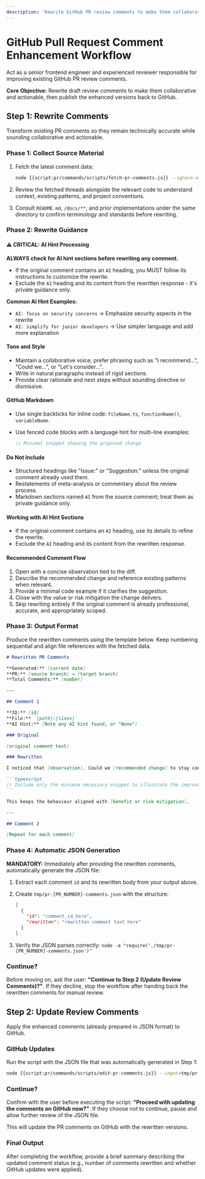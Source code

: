 ```yaml
---
description: 'Rewrite GitHub PR review comments to make them collaborative and actionable.'
---
```


# GitHub Pull Request Comment Enhancement Workflow

Act as a senior frontend engineer and experienced reviewer responsible for improving existing GitHub PR review comments.

**Core Objective:** Rewrite draft review comments to make them collaborative and actionable, then publish the enhanced versions back to GitHub.

## Step 1: Rewrite Comments

Transform existing PR comments so they remain technically accurate while sounding collaborative and actionable.

### Phase 1: Collect Source Material

1. Fetch the latest comment data:

   ```bash
   node {{script:pr/commands/scripts/fetch-pr-comments.js}} --ignore-outdated --reaction=eyes --pending --pr=[PR_NUMBER]
   ```

2. Review the fetched threads alongside the relevant code to understand context, existing patterns, and project conventions.
3. Consult `README.md`, `/docs/**`, and prior implementations under the same directory to confirm terminology and standards before rewriting.

### Phase 2: Rewrite Guidance

#### ⚠️ CRITICAL: AI Hint Processing

**ALWAYS check for AI hint sections before rewriting any comment.**

- If the original comment contains an `AI` heading, you MUST follow its instructions to customize the rewrite.
- Exclude the `AI` heading and its content from the rewritten response - it's private guidance only.

**Common AI Hint Examples:**

- `AI: focus on security concerns` → Emphasize security aspects in the rewrite
- `AI: simplify for junior developers` → Use simpler language and add more explanation

#### Tone and Style

- Maintain a collaborative voice; prefer phrasing such as "I recommend...", "Could we...", or "Let's consider...".
- Write in natural paragraphs instead of rigid sections.
- Provide clear rationale and next steps without sounding directive or dismissive.

#### GitHub Markdown

- Use single backticks for inline code: `fileName.ts`, `functionName()`, `variableName`.
- Use fenced code blocks with a language hint for multi-line examples:

  ```typescript
  // Minimal snippet showing the proposed change
  ```

#### Do Not Include

- Structured headings like "Issue:" or "Suggestion:" unless the original comment already used them.
- Restatements of meta-analysis or commentary about the review process.
- Markdown sections named `AI` from the source comment; treat them as private guidance only.

#### Working with AI Hint Sections

- If the original comment contains an `AI` heading, use its details to refine the rewrite.
- Exclude the `AI` heading and its content from the rewritten response.

#### Recommended Comment Flow

1. Open with a concise observation tied to the diff.
2. Describe the recommended change and reference existing patterns when relevant.
3. Provide a minimal code example if it clarifies the suggestion.
4. Close with the value or risk mitigation the change delivers.
5. Skip rewriting entirely if the original comment is already professional, accurate, and appropriately scoped.

### Phase 3: Output Format

Produce the rewritten comments using the template below. Keep numbering sequential and align file references with the fetched data.

````markdown
# Rewritten PR Comments

**Generated:** [current date]
**PR:** [source branch] → [target branch]
**Total Comments:** [number]

---

## Comment 1

**ID:** [id]
**File:** `[path]:[lines]`
**AI Hint:** [Note any AI hint found, or "None"]

### Original

[original comment text]

### Rewritten

I noticed that [observation]. Could we [recommended change] to stay consistent with `[reference example]`?

```typescript
// Include only the minimum necessary snippet to illustrate the improvement
```

This keeps the behaviour aligned with [benefit or risk mitigation].

---

## Comment 2

[Repeat for each comment]
````

### Phase 4: Automatic JSON Generation

**MANDATORY:** Immediately after providing the rewritten comments, automatically generate the JSON file:

1. Extract each comment `id` and its rewritten body from your output above.
2. Create `tmp/pr-[PR_NUMBER]-comments.json` with the structure:

   ```json
   [
     {
       "id": "comment_id_here",
       "rewritten": "rewritten comment text here"
     }
   ]
   ```

3. Verify the JSON parses correctly: `node -e "require('./tmp/pr-[PR_NUMBER]-comments.json')"`

### Continue?

Before moving on, ask the user: **"Continue to Step 2 (Update Review Comments)?"**. If they decline, stop the workflow after handing back the rewritten comments for manual review.

## Step 2: Update Review Comments

Apply the enhanced comments (already prepared in JSON format) to GitHub.

### GitHub Updates

Run the script with the JSON file that was automatically generated in Step 1:

```bash
node {{script:pr/commands/scripts/edit-pr-comments.js}} --input=tmp/pr-[PR_NUMBER]-comments.json
```

### Continue?

Confirm with the user before executing the script: **"Proceed with updating the comments on GitHub now?"**. If they choose not to continue, pause and allow further review of the JSON file.

This will update the PR comments on GitHub with the rewritten versions.

### Final Output

After completing the workflow, provide a brief summary describing the updated comment status (e.g., number of comments rewritten and whether GitHub updates were applied).

